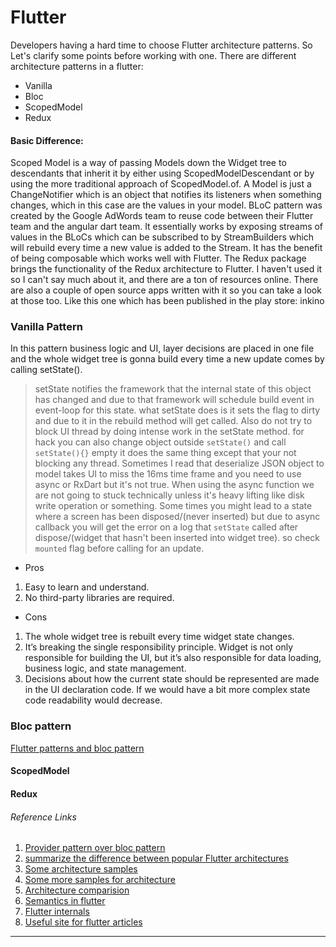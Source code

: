# Flutter

Developers having a hard time to choose Flutter architecture patterns. So Let's clarify some points before working with one.
There are different architecture patterns in a flutter:

- Vanilla
- Bloc
- ScopedModel
- Redux

#### Basic Difference:
Scoped Model is a way of passing Models down the Widget tree to descendants that inherit it by either using ScopedModelDescendant or by using the more traditional approach of ScopedModel.of. A Model is just a ChangeNotifier which is an object that notifies its listeners when something changes, which in this case are the values in your model.
BLoC pattern was created by the Google AdWords team to reuse code between their Flutter team and the angular dart team. It essentially works by exposing streams of values in the BLoCs which can be subscribed to by StreamBuilders which will rebuild every time a new value is added to the Stream. It has the benefit of being composable which works well with Flutter.
The Redux package brings the functionality of the Redux architecture to Flutter. I haven't used it so I can't say much about it, and there are a ton of resources online. There are also a couple of open source apps written with it so you can take a look at those too. Like this one which has been published in the play store: inkino

### Vanilla Pattern
In this pattern business logic and UI, layer decisions are placed in one file and the whole widget tree is gonna build every time a new update comes by calling setState(). 

> setState notifies the framework that the internal state of this object has changed and due to that framework will schedule build event in event-loop for this state.
> what setState does is it sets the flag to dirty and due to it in the rebuild method will get called.
> Also do not try to block UI thread by doing intense work in the setState method. for hack you can also change object outside ```setState()``` and call ```setState(){}``` empty it does the same thing except that your not blocking any thread. Sometimes I read that deserialize JSON object to model takes UI to miss the 16ms time frame and you need to use async or RxDart but it's not true. When using the async function we are not going to stuck technically unless it's heavy lifting like disk write operation or something. 
> Some times you might lead to a state where a screen has been disposed/(never inserted) but due to async callback you will get the error on a log that ```setState``` called after dispose/(widget that hasn't been inserted into widget tree). so check ```mounted``` flag before calling for an update.

- Pros

1. Easy to learn and understand.
2. No third-party libraries are required.

- Cons

1. The whole widget tree is rebuilt every time widget state changes.
2. It’s breaking the single responsibility principle. Widget is not only responsible for building the UI, but it’s also responsible for data loading, business logic, and state management.
3. Decisions about how the current state should be represented are made in the UI declaration code. If we would have a bit more complex state code readability would decrease.

### Bloc pattern
[Flutter patterns and bloc pattern](https://medium.com/flutterpub/architecting-your-flutter-project-bd04e144a8f1)




#### ScopedModel
#### Redux

###### Reference Links
1. [Provider pattern over bloc pattern]
2. [summarize the difference between popular Flutter architectures]
3. [Some architecture samples]
4. [Some more samples for architecture]
5. [Architecture comparision]
6. [Semantics in flutter]
7. [Flutter internals]
8. [Useful site for flutter articles]

[Provider pattern over bloc pattern]:<https://www.reddit.com/r/FlutterDev/comments/bmrvey/so_is_provider_recommended_over_bloc_just_watched/>
[summarize the difference between popular Flutter architectures]:<https://www.reddit.com/r/FlutterDev/comments/9qwvjj/can_anyone_summarize_the_difference_between/>
[Some architecture samples]:<https://fluttersamples.com>
[Some more samples for architecture]:<https://github.com/brianegan/flutter_architecture_samples>
[Architecture comparision]:<https://www.didierboelens.com/2019/04/bloc---scopedmodel---redux---comparison/>
[Semantics in flutter]:<https://www.didierboelens.com/2018/07/semantics/>
[Flutter internals]:<https://www.didierboelens.com/2019/09/flutter-internals/>
[Useful site for flutter articles]:<https://www.didierboelens.com>
---